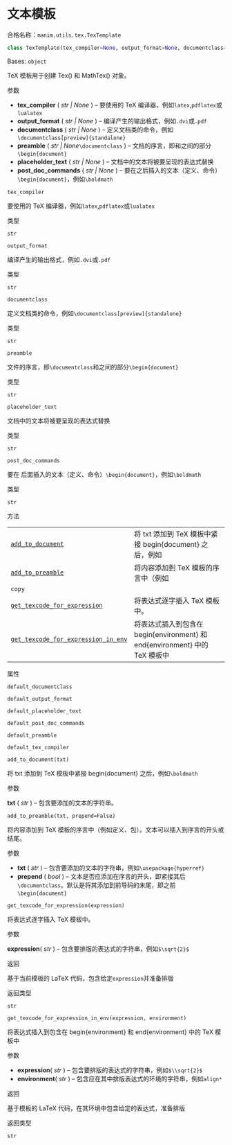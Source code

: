 # 文本模板

合格名称：`manim.utils.tex.TexTemplate`


```py
class TexTemplate(tex_compiler=None, output_format=None, documentclass=None, preamble=None, placeholder_text=None, post_doc_commands=None, **kwargs)
```

Bases: `object`

TeX 模板用于创建 Tex() 和 MathTex() 对象。

参数

- **tex_compiler** ( _str_ _|_ _None_ ) – 要使用的 TeX 编译器，例如`latex`,`pdflatex`或`lualatex`
- **output_format** ( _str_ _|_ _None_ ) – 编译产生的输出格式，例如`.dvi`或`.pdf`
- **documentclass** ( _str_ _|_ _None_ ) – 定义文档类的命令，例如`\documentclass[preview]{standalone}`
- **preamble** ( _str_ _|_ _None_`\documentclass` ) – 文档的序言，即和之间的部分`\begin{document}`
- **placeholder_text** ( _str_ _|_ _None_ ) – 文档中的文本将被要呈现的表达式替换
- **post_doc_commands** ( _str_ _|_ _None_ ) – 要在之后插入的文本（定义、命令）`\begin{document}`，例如`\boldmath`



`tex_compiler`

要使用的 TeX 编译器，例如`latex`,`pdflatex`或`lualatex`

类型

`str`



`output_format`

编译产生的输出格式，例如`.dvi`或`.pdf`

类型

`str`



`documentclass`

定义文档类的命令，例如`\documentclass[preview]{standalone}`

类型

`str`



`preamble`

文件的序言，即`\documentclass`和之间的部分`\begin{document}`

类型

`str`



`placeholder_text`

文档中的文本将被要呈现的表达式替换

类型

`str`



`post_doc_commands`

要在 后面插入的文本（定义、命令）`\begin{document}`，例如`\boldmath`

类型

`str`


方法

|||
|-|-|
[`add_to_document`]()|将 txt 添加到 TeX 模板中紧接 begin{document} 之后，例如
[`add_to_preamble`]()|将内容添加到 TeX 模板的序言中（例如
`copy`|
[`get_texcode_for_expression`]()|将表达式逐字插入 TeX 模板中。
[`get_texcode_for_expression_in_env`]()|将表达式插入到包含在 begin{environment} 和 end{environment} 中的 TeX 模板中


属性

`default_documentclass`

`default_output_format`

`default_placeholder_text`

`default_post_doc_commands`

`default_preamble`

`default_tex_compiler`



`add_to_document(txt)`

将 txt 添加到 TeX 模板中紧接 begin{document} 之后，例如`\boldmath`

参数

**txt** ( _str_ ) – 包含要添加的文本的字符串。



`add_to_preamble(txt, prepend=False)`

将内容添加到 TeX 模板的序言中（例如定义、包）。文本可以插入到序言的开头或结尾。

参数

- **txt** ( _str_ ) – 包含要添加的文本的字符串，例如`\usepackage{hyperref}`
- **prepend** ( _bool_ ) – 文本是否应添加在序言的开头，即紧接其后`\documentclass`。默认是将其添加到前导码的末尾，即之前`\begin{document}`



`get_texcode_for_expression(expression)`

将表达式逐字插入 TeX 模板中。

参数

**expression**( _str_ ) – 包含要排版的表达式的字符串，例如`$\sqrt{2}$`

返回

基于当前模板的 LaTeX 代码，包含给定`expression`并准备排版

返回类型

`str`



`get_texcode_for_expression_in_env(expression, environment)`

将表达式插入到包含在 begin{environment} 和 end{environment} 中的 TeX 模板中

参数

- **expression**( _str_ ) – 包含要排版的表达式的字符串，例如`$\\sqrt{2}$`
- **environment**( _str_ ) – 包含应在其中排版表达式的环境的字符串，例如`align*`

返回

基于模板的 LaTeX 代码，在其环境中包含给定的表达式，准备排版

返回类型

`str`
